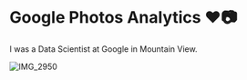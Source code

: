 # Google Photos Analytics ❤️📷

I was a Data Scientist at Google in Mountain View.

![IMG_2950](https://user-images.githubusercontent.com/19508013/132739834-b4bdbcaf-ba61-4376-8b66-94747ac3726b.jpeg)
